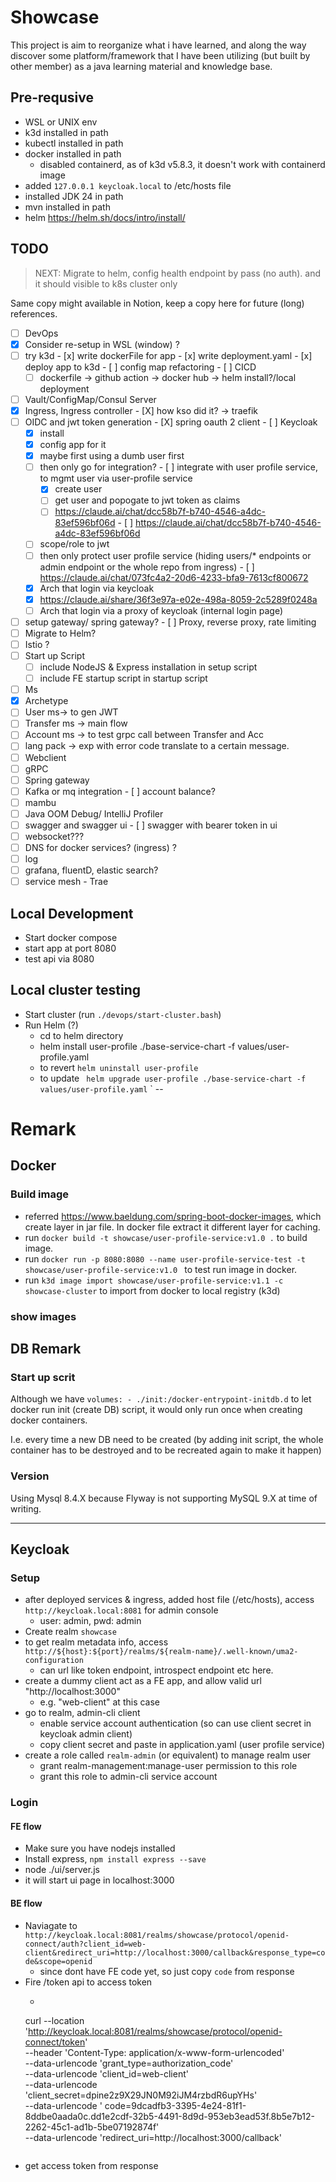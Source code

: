 # Showcase

This project is aim to reorganize what i have learned, and along the way discover some
platform/framework that I have been utilizing (but built by other member) as a java learning
material and knowledge base.

## Pre-requsive
- WSL or UNIX env
- k3d installed in path
- kubectl installed in path
- docker installed in path
    - disabled containerd, as of k3d v5.8.3, it doesn't work with containerd image
- added `127.0.0.1 keycloak.local` to /etc/hosts file
- installed JDK 24 in path
- mvn installed in path 
- helm https://helm.sh/docs/intro/install/

## TODO 
> NEXT: Migrate to helm, config health endpoint by pass (no auth). and it should visible to k8s cluster only

Same copy might available in Notion, keep a copy here for future (long) references.
- [ ]  DevOps
  - [x]  Consider re-setup in WSL (window) ?
  - [ ]  try k3d
    - [x]  write dockerFile for app
    - [x]  write deployment.yaml
    - [x]  deploy app to k3d
    - [ ]  config map refactoring
    - [ ]  CICD
      - [ ]  dockerfile → github action → docker hub → helm install?/local deployment
  - [ ]  Vault/ConfigMap/Consul Server
  - [X]  Ingress, Ingress controller
    - [X]  how kso did it? → traefik
  - [ ]  OIDC and jwt token generation
    - [X]  spring oauth 2 client
    - [ ]  Keycloak
      - [x]  install
      - [x]  config app for it
        - [x]  maybe first using a dumb user first
        - [ ]  then only go for integration?
          - [ ]  integrate with user profile service, to mgmt user via user-profile service
            - [x]  create user
            - [ ]  get user and popogate to jwt token as claims
              - [ ]  https://claude.ai/chat/dcc58b7f-b740-4546-a4dc-83ef596bf06d
          - [ ]  https://claude.ai/chat/dcc58b7f-b740-4546-a4dc-83ef596bf06d
        - [ ]  scope/role to jwt
        - [ ]  then only protect user profile service (hiding users/* endpoints or admin endpoint or the whole repo from ingress)
          - [ ]  https://claude.ai/chat/073fc4a2-20d6-4233-bfa9-7613cf800672
      - [X]  Arch that login via keycloak
        - [X]  https://claude.ai/share/36f3e97a-e02e-498a-8059-2c5289f0248a
      - [ ]  Arch that login via a proxy of keycloak (internal login page)
  - [ ]  setup gateway/ spring gateway?
    - [ ]  Proxy, reverse proxy, rate limiting
  - [ ]  Migrate to Helm?
  - [ ]  Istio ?
  - [ ] Start up Script
    - [ ] include NodeJS & Express installation in setup script
    - [ ] include FE startup script in startup script
- [ ]  Ms
  - [x]  Archetype
  - [ ]  User ms→ to gen JWT
  - [ ]  Transfer ms → main flow
  - [ ]  Account ms → to test grpc call between Transfer and Acc
  - [ ]  lang pack → exp with error code translate to a certain message.
  - [ ]  Webclient
  - [ ]  gRPC
  - [ ]  Spring gateway
  - [ ]  Kafka or mq integration
    - [ ]  account balance?
  - [ ]  mambu
  - [ ]  Java OOM Debug/ IntelliJ Profiler
  - [ ]  swagger and swagger ui
    - [ ]  swagger with bearer token in ui
  - [ ]  websocket???
- [ ]  DNS for docker services? (ingress) ?
- [ ]  log
  - [ ]  grafana, fluentD, elastic search?
  - [ ]  service mesh - Trae

## Local Development
- Start docker compose
- start app at port 8080
- test api via 8080

## Local cluster testing
- Start cluster (run `./devops/start-cluster.bash`)
- Run Helm (?)
  - cd to helm directory
  - helm install user-profile ./base-service-chart -f values/user-profile.yaml
  - to revert  `helm uninstall user-profile`
  - to update ` helm upgrade user-profile ./base-service-chart -f values/user-profile.yaml`
`
--
# Remark

## Docker

### Build image

- referred https://www.baeldung.com/spring-boot-docker-images, which create layer in jar file. In
  docker file extract it
  different layer for caching.
- run `docker build -t showcase/user-profile-service:v1.0 .` to build image.
- run
  `docker run -p 8080:8080 --name user-profile-service-test -t showcase/user-profile-service:v1.0 `
  to test run image in docker.
- run `k3d image import showcase/user-profile-service:v1.1 -c showcase-cluster` to import from
  docker to local registry (k3d)

### show images

## DB Remark

### Start up scrit

Although we have `volumes: - ./init:/docker-entrypoint-initdb.d` to let docker run init (create DB)
script,
it would only run once when creating docker containers.

I.e. every time a new DB need to be created (by adding init script, the whole container has to be
destroyed and to be
recreated again to make it happen)

### Version

Using Mysql 8.4.X because Flyway is not supporting MySQL 9.X at time of writing.

--- 

## Keycloak

### Setup

- after deployed services & ingress, added host file (/etc/hosts), access
  `http://keycloak.local:8081` for admin console
    - user: admin, pwd: admin
- Create realm `showcase`
- to get realm metadata info, access
  `http://${host}:${port}/realms/${realm-name}/.well-known/uma2-configuration`
    - can url like token endpoint, introspect endpoint etc here.
- create a dummy client act as a FE app, and allow valid url "http://localhost:3000"
    - e.g. "web-client" at this case
- go to realm, admin-cli client
    - enable service account authentication (so can use client secret in keycloak admin client)
    - copy client secret and paste in application.yaml (user profile service)
- create a role called `realm-admin` (or equivalent) to manage realm user
    - grant realm-management:manage-user permission to this role
    - grant this role to admin-cli service account

### Login

#### FE flow
- Make sure you have nodejs installed
- Install express, `npm install express --save`
- node ./ui/server.js
- it will start ui page in localhost:3000


#### BE flow
- Naviagate to
  `http://keycloak.local:8081/realms/showcase/protocol/openid-connect/auth?client_id=web-client&redirect_uri=http://localhost:3000/callback&response_type=code&scope=openid`
    - since dont have FE code yet, so just copy `code` from response
- Fire /token api to access token
    - ```curl
  curl --location 'http://keycloak.local:8081/realms/showcase/protocol/openid-connect/token' \
  --header 'Content-Type: application/x-www-form-urlencoded' \
  --data-urlencode 'grant_type=authorization_code' \
  --data-urlencode 'client_id=web-client' \
  --data-urlencode 'client_secret=dpine2z9X29JN0M92iJM4rzbdR6upYHs' \
  --data-urlencode '
  code=9dcadfb3-3395-4e24-81f1-8ddbe0aada0c.dd1e2cdf-32b5-4491-8d9d-953eb3ead53f.8b5e7b12-2262-45c1-ad1b-5be07192874f' \
  --data-urlencode 'redirect_uri=http://localhost:3000/callback'
    ```
- get access token from response